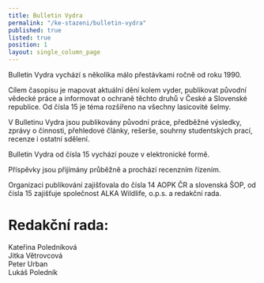 ```yaml
---
title: Bulletin Vydra
permalink: "/ke-stazeni/bulletin-vydra"
published: true
listed: true
position: 1
layout: single_column_page
---
```

Bulletin Vydra vychází s několika málo přestávkami ročně od roku 1990.

Cílem časopisu je mapovat aktuální dění kolem vyder, publikovat původní
vědecké práce a informovat o ochraně těchto druhů v České a Slovenské
republice. Od čísla 15 je téma rozšířeno na všechny lasicovité šelmy.

V Bulletinu Vydra jsou publikovány původní práce, předběžné výsledky,
zprávy o činnosti, přehledové články, rešerše, souhrny studentských
prací, recenze i ostatní sdělení.

Bulletin Vydra od čísla 15 vychází pouze v elektronické formě.

Příspěvky jsou přijímány průběžně a prochází recenzním řízením.

Organizaci publikování zajišťovala do čísla 14 AOPK ČR a slovenská ŠOP,
od čísla 15 zajišťuje společnost ALKA Wildlife, o.p.s. a redakční rada.

# Redakční rada:

Kateřina Poledníková  
Jitka Větrovcová  
Peter Urban  
Lukáš Poledník
